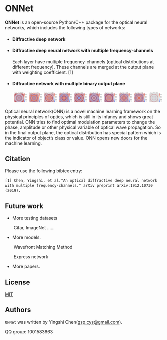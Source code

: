 # ONNet

**ONNet** is an open-source Python/C++ package for the optical neural networks, which includes the following types of networks:

- #### Diffractive deep network

- #### Diffractive deep neural network with multiple frequency-channels

  Each layer have multiple frequency-channels (optical distributions at different frequency). These channels are merged at the output plane with weighting coefficient. [1]

- #### Diffractive network with multiple binary output plane

  ![](./ONNet_wavelet.png)

Optical neural network(ONN) is a novel machine learning framework on the physical principles of optics, which is still in its infancy and shows great potential. ONN tries to find optimal modulation parameters to change the phase, amplitude or other physical variable of optical wave propagation. So in the final output plane, the optical distribution has special pattern which is the indicator of object’s class or value. ONN opens new doors for the machine learning.




## Citation

Please use the following bibtex entry:
```
[1] Chen, Yingshi, et al."An optical diffractive deep neural network with multiple frequency-channels." arXiv preprint arXiv:1912.10730 (2019).
```

## Future work

- More testing datasets 

  ​	Cifar, ImageNet ......

- More models.

  ​	Wavefront Matching Method

  ​	Express network	

- More papers.


## License

[MIT](./LICENSE)

## Authors

`ONNet` was written by Yingshi Chen(gsp.cys@gmail.com).

QQ group: 1001583663